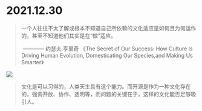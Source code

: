 # 2021.12.30

> 一个人往往不太了解或根本不知道自己所依赖的文化适应是如何且为何运作的，甚至不知道他们其实是在“做”适应。
>
> ​              ———— 约瑟夫.亨里奇 《The Secret of Our Success:  How Culture Is Driving Human Evolution, Domesticating Our Species,and Making Us Smarter》 

![](https://sapienlabs.org/wp-content/uploads/2017/04/Culture-in-the-brain-2.png)

> 文化是可以习得的，人类天生具有这个能力。而开源是作为一种文化存在的，强调开放、协作、透明等，而问题的关键在于，这样的文化能否足够吸引人。